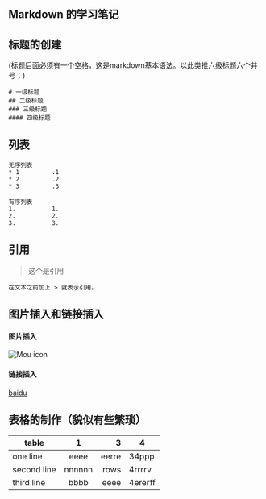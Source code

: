 Markdown 的学习笔记
---
## 标题的创建
(标题后面必须有一个空格，这是markdown基本语法。以此类推六级标题六个井号；)

``` 
# 一级标题
## 二级标题
### 三级标题
#### 四级标题
```

## 列表

```
无序列表
* 1         .1
* 2         .2 
* 3         .3
```

```
有序列表
1.          1. 
2.          2.
3.          3.
```

## 引用
 > 这个是引用

```
在文本之前加上 > 就表示引用。  
```

## 图片插入和链接插入
#### 图片插入
![Mou icon](http://Mouapp.com/129_icon) 
#### 链接插入
[baidu](http://www.baidu.com)

## 表格的制作（貌似有些繁琐）
| table       | 1       |  3     | 4       |
| ----------- |:-------:| ------:| ------- |
| one line    | eeee    | eerre  | 34ppp   |
| second line | nnnnnn  |  rows  | 4rrrrv  |
| third line  | bbbb    |  eeee  | 4ererff |